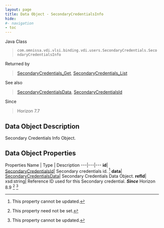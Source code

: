 ```yaml
---
layout: page
title: Data Object - SecondaryCredentialsInfo
hide:
#- navigation
- toc
---
```






Java Class
> `com.omnissa.vdi.vlsi.binding.vdi.users.SecondaryCredentials.SecondaryCredentialsInfo`

Returned by
> [SecondaryCredentials_Get](vdi.users.SecondaryCredentials.md#get), [SecondaryCredentials_List](vdi.users.SecondaryCredentials.md#list)

See also
> [SecondaryCredentialsData](vdi.users.SecondaryCredentials.SecondaryCredentialsData.md), [SecondaryCredentialsId](vdi.entity.SecondaryCredentialsId.md)

Since
> Horizon 7.7


## Data Object Description

Secondary Credentials Info Object.

## Data Object Properties
Properties
Name |  Type |  Description
---|---|---
**id**| [SecondaryCredentialsId](vdi.entity.SecondaryCredentialsId.md)|  Secondary credentials id. [^2]
**data**| [SecondaryCredentialsData](vdi.users.SecondaryCredentials.SecondaryCredentialsData.md)|  Secondary Credentials Data Object.
**refId**|  xsd:string|  Reference ID used for this Secondary credential.  **_Since_** Horizon 8.9 [^1] [^2]


 


[^1]: This property need not be set.
[^2]: This property cannot be updated.